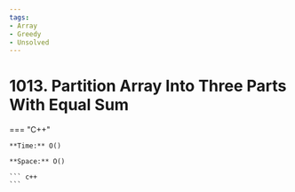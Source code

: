 ```yaml
---
tags:
- Array
- Greedy
- Unsolved
---
```



# 1013. Partition Array Into Three Parts With Equal Sum

=== "C++"

    **Time:** O()

    **Space:** O()

    ``` c++
    ```